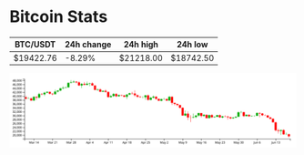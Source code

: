 # Bitcoin Stats

BTC/USDT|24h change|24h high|24h low|
|---|---|---|---|
|$19422.76|-8.29%|$21218.00|$18742.50|

<img src="./chart.svg">
